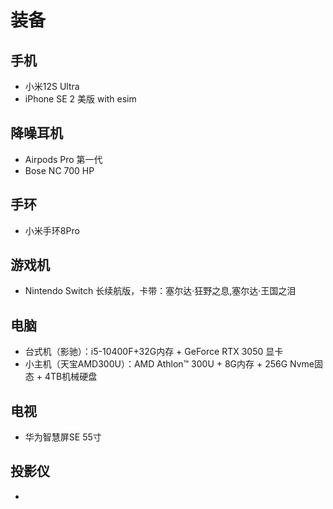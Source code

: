 # 装备

## 手机
* 小米12S Ultra
* iPhone SE 2 美版 with esim

## 降噪耳机
* Airpods Pro 第一代
* Bose NC 700 HP

## 手环
* 小米手环8Pro

## 游戏机
* Nintendo Switch 长续航版，卡带：塞尔达·狂野之息,塞尔达·王国之泪

## 电脑
* 台式机（影驰）：i5-10400F+32G内存 + GeForce RTX 3050 显卡
* 小主机（天宝AMD300U）：AMD Athlon™ 300U + 8G内存 + 256G Nvme固态 +  4TB机械硬盘

## 电视
* 华为智慧屏SE 55寸

## 投影仪
* 
